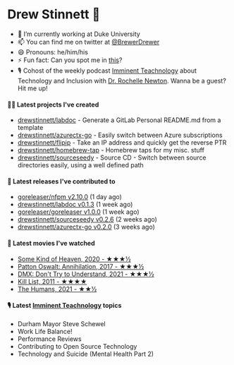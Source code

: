 
# Drew Stinnett 👋

- 🔭 I’m currently working at Duke University
- 📫 You can find me on twitter at [@BrewerDrewer](https://twitter.com/BrewerDrewer)
- 😄 Pronouns: he/him/his
- ⚡ Fun fact: Can you spot me in [this](https://www.youtube.com/watch?v=oL9WnB0qHBA)?
- 🎙 Cohost of the weekly podcast [Imminent Teachnology](https://podcast.imminentteachnology.com/) about Technology and Inclusion with [Dr. Rochelle Newton](https://www.linkedin.com/in/drrochellenewton/). Wanna be a guest? Hit me up!

#### 👨‍💻 Latest projects I've created
- [drewstinnett/labdoc](https://github.com/drewstinnett/labdoc) - Generate a GitLab Personal README.md from a template
- [drewstinnett/azurectx-go](https://github.com/drewstinnett/azurectx-go) - Easily switch between Azure subscriptions
- [drewstinnett/flipip](https://github.com/drewstinnett/flipip) - Take an IP address and quickly get the reverse PTR
- [drewstinnett/homebrew-tap](https://github.com/drewstinnett/homebrew-tap) - Homebrew taps for my misc. stuff
- [drewstinnett/sourceseedy](https://github.com/drewstinnett/sourceseedy) - Source CD - Switch between source directories easily, using a well defined path

#### 🚀 Latest releases I've contributed to
- [goreleaser/nfpm v2.10.0](https://github.com/goreleaser/nfpm/releases/tag/v2.10.0) (1 day ago)
- [drewstinnett/labdoc v0.1.3](https://github.com/drewstinnett/labdoc/releases/tag/v0.1.3) (1 week ago)
- [goreleaser/goreleaser v1.0.0](https://github.com/goreleaser/goreleaser/releases/tag/v1.0.0) (1 week ago)
- [drewstinnett/sourceseedy v0.2.6](https://github.com/drewstinnett/sourceseedy/releases/tag/v0.2.6) (2 weeks ago)
- [drewstinnett/azurectx-go v0.2.0](https://github.com/drewstinnett/azurectx-go/releases/tag/v0.2.0) (3 weeks ago)

#### 🍿 Latest movies I've watched
- [Some Kind of Heaven, 2020 - ★★★½](https://letterboxd.com/mondodrew/film/some-kind-of-heaven/)
- [Patton Oswalt: Annihilation, 2017 - ★★★½](https://letterboxd.com/mondodrew/film/patton-oswalt-annihilation/)
- [DMX: Don&#39;t Try to Understand, 2021 - ★★★½](https://letterboxd.com/mondodrew/film/dmx-dont-try-to-understand/)
- [Kill List, 2011 - ★★★★](https://letterboxd.com/mondodrew/film/kill-list/)
- [The Humans, 2021 - ★★½](https://letterboxd.com/mondodrew/film/the-humans/)

#### 🎙 Latest [Imminent Teachnology](https://podcast.imminentteachnology.com/) topics
- Durham Mayor Steve Schewel
- Work Life Balance!
- Performance Reviews
- Contributing to Open Source Technology
- Technology and Suicide (Mental Health Part 2)
